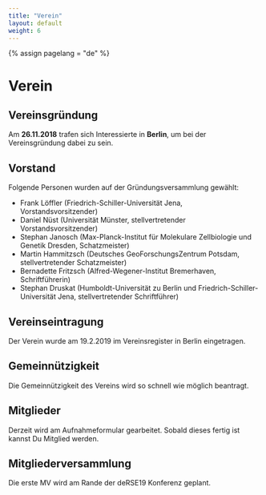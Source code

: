 ```yaml
---
title: "Verein"
layout: default
weight: 6
---
```

<!-- Set variable "lang" to reflect page language -->
{% assign pagelang = "de" %}

# Verein

## Vereinsgründung

Am **26.11.2018** trafen sich Interessierte in **Berlin**, um bei der
Vereinsgründung dabei zu sein.

## Vorstand

Folgende Personen wurden auf der Gründungsversammlung gewählt:

* Frank Löffler (Friedrich-Schiller-Universität Jena, Vorstandsvorsitzender)
* Daniel Nüst (Universität Münster, stellvertretender Vorstandsvorsitzender) 
* Stephan Janosch (Max-Planck-Institut für Molekulare Zellbiologie und Genetik Dresden, Schatzmeister)
* Martin Hammitzsch (Deutsches GeoForschungsZentrum Potsdam, stellvertretender Schatzmeister)
* Bernadette Fritzsch (Alfred-Wegener-Institut Bremerhaven, Schriftführerin)
* Stephan Druskat (Humboldt-Universität zu Berlin und Friedrich-Schiller-Universität Jena, stellvertretender Schriftführer)

## Vereinseintragung

Der Verein wurde am 19.2.2019 im Vereinsregister in Berlin eingetragen.

## Gemeinnützigkeit 

Die Gemeinnützigkeit des Vereins wird so schnell wie möglich beantragt.

## Mitglieder

Derzeit wird am Aufnahmeformular gearbeitet. Sobald dieses fertig ist kannst Du Mitglied werden.

## Mitgliederversammlung

Die erste MV wird am Rande der deRSE19 Konferenz geplant.
